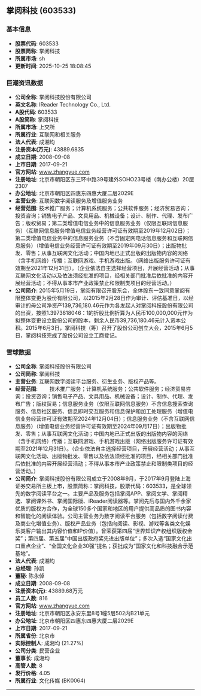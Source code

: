 ## 掌阅科技 (603533)

### 基本信息

- **股票代码**: 603533
- **股票简称**: 掌阅科技
- **所属市场**: sh
- **更新时间**: 2025-10-25 18:08:45

### 巨潮资讯数据

- **公司全称**: 掌阅科技股份有限公司
- **英文名称**: IReader Technology Co., Ltd.
- **A股代码**: 603533
- **A股简称**: 掌阅科技
- **所属市场**: 上交所
- **所属行业**: 互联网和相关服务
- **法人代表**: 成湘均
- **注册资本(万元)**: 43889.6835
- **成立日期**: 2008-09-08
- **上市日期**: 2017-09-21
- **官方网站**: www.zhangyue.com
- **注册地址**: 北京市朝阳区东三环中路39号建外SOHO23号楼（南办公楼）20层2307
- **办公地址**: 北京市朝阳区四惠东四惠大厦二层2029E
- **主营业务**: 互联网数字阅读服务及增值服务业务
- **经营范围**: 技术推广服务；计算机系统服务；公共软件服务；经济贸易咨询；投资咨询；销售电子产品、文具用品、机械设备；设计、制作、代理、发布广告；版权贸易；第二类增值电信业务中的信息服务业务（仅限互联网信息服务）（互联网信息服务增值电信业务经营许可证有效期至2019年12月02日）；第二类增值电信业务中的信息服务业务（不含固定网电话信息服务和互联网信息服务）（增值电信业务经营许可证有效期至2019年09月30日）；出版物批发、零售；从事互联网文化活动；中国内地已正式出版的出版物内容的网络（含手机网络）传播；互联网游戏、手机游戏出版。（网络出版服务许可证有效期至2021年12月31日）。（企业依法自主选择经营项目，开展经营活动；从事互联网文化活动以及依法须经批准的项目，经相关部门批准后依批准的内容开展经营活动；不得从事本市产业政策禁止和限制类项目的经营活动。）
- **公司简介**: 2015年5月19日，掌阅有限召开股东会，全体股东一致同意掌阅有限整体变更为股份有限公司，以2015年2月28日作为审计、评估基准日，以经审计的母公司净资产139,736,180.46元作为各发起人对掌阅科技股份有限公司的出资，按照1.3973618046：1的折股比例折算为人民币100,000,000元作为拟整体变更设立股份公司的股本，剩余人民币39,736,180.46元计入资本公积。2015年6月3日，掌阅科技（筹）召开了股份公司创立大会，2015年6月5日，掌阅科技完成了股份公司设立工商登记。

### 雪球数据

- **公司全称**: 掌阅科技股份有限公司
- **公司简称**: 掌阅科技
- **主营业务**: 互联网数字阅读平台服务、衍生业务、版权产品等。
- **经营范围**: 　　技术推广服务；计算机系统服务；公共软件服务；经济贸易咨询；投资咨询；销售电子产品、文具用品、机械设备；设计、制作、代理、发布广告；版权贸易；信息服务业务（仅限互联网信息服务）不含信息搜索查询服务、信息社区服务、信息即时交互服务和信息保护和加工处理服务（增值电信业务经营许可证有效期至2024年12月04日）；信息服务业务（不含互联网信息服务）（增值电信业务经营许可证有效期至2024年09月17日）；出版物批发、零售；从事互联网文化活动；中国内地已正式出版的出版物内容的网络（含手机网络）传播；互联网游戏、手机游戏出版（网络出版服务许可证有效期至2021年12月31日）。（企业依法自主选择经营项目，开展经营活动；从事互联网文化活动、出版物批发、零售以及依法须经批准的项目，经相关部门批准后依批准的内容开展经营活动；不得从事本市产业政策禁止和限制类项目的经营活动。）
- **公司简介**: 掌阅科技股份有限公司成立于2008年9月，于2017年9月登陆上海证券交易所主板上市，股票简称：掌阅科技，股票代码：603533，是全球领先的数字阅读平台之一。主要产品及服务包括掌阅APP、掌阅文学、掌阅精选、掌阅课外书、掌阅国际版、iReader阅读器等。掌阅先后与国内外千余家优质的版权方合作，为全球150多个国家和地区的用户提供高品质的图书内容和智能化的阅读体验。公司主营业务为数字阅读平台服务（包括数字阅读付费及商业化增值业务）、版权产品业务（包括向阅读、影视、游戏等各类文化娱乐类客户输出其内容价值和IP价值）。曾荣获第四届“世界知识产权组织版权金奖”；第四届、第五届“中国出版政府奖先进出版单位”；多次入选“国家文化出口重点企业”、“全国文化企业30强”提名；获批成为“国家文化和科技融合示范基地”。
- **法人代表**: 成湘均
- **总经理**: 孙凯
- **董秘**: 陈永倬
- **成立日期**: 2008-09-08
- **注册资本(元)**: 43889.68万元
- **员工人数**: 816
- **官方网站**: www.zhangyue.com
- **注册地址**: 北京市朝阳区永安东里8号1幢5层502内B21单元
- **办公地址**: 北京市朝阳区四惠东四惠大厦二层2029E
- **上市日期**: 2017-09-21
- **所属省份**: 北京市
- **实际控制人**: 成湘均 (21.27%)
- **公司分类**: 民营企业
- **董事长**: 成湘均
- **高管人数**: 8
- **发行价格**: 4.05
- **所属行业**: 文化传媒 (BK0064)

---